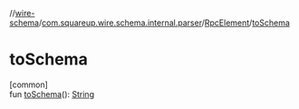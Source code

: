 //[wire-schema](../../../index.md)/[com.squareup.wire.schema.internal.parser](../index.md)/[RpcElement](index.md)/[toSchema](to-schema.md)

# toSchema

[common]\
fun [toSchema](to-schema.md)(): [String](https://kotlinlang.org/api/latest/jvm/stdlib/kotlin/-string/index.html)
